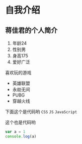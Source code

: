 # 自我介绍
## 蒋佳君的个人简介

1. 年龄24
2. 性别男
3. 身高175
4. 爱好广泛

喜欢玩的游戏
* 英雄联盟
* 永劫无间
* PUBG
* 穿越火线

下面这个是代码哟
```CSS```
```JS```
```JavaScript```

这个也是代码哟
```javascript
var a = 1
console.log(a)
```
